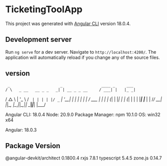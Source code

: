 # TicketingToolApp

This project was generated with [Angular CLI](https://github.com/angular/angular-cli) version 18.0.4.

## Development server

Run `ng serve` for a dev server. Navigate to `http://localhost:4200/`. The application will automatically reload if you change any of the source files.

## version


     _                      _                 ____ _     ___
    / \   _ __   __ _ _   _| | __ _ _ __     / ___| |   |_ _|
   / △ \ | '_ \ / _` | | | | |/ _` | '__|   | |   | |    | |
  / ___ \| | | | (_| | |_| | | (_| | |      | |___| |___ | |
 /_/   \_\_| |_|\__, |\__,_|_|\__,_|_|       \____|_____|___|
                |___/


Angular CLI: 18.0.4
Node: 20.9.0
Package Manager: npm 10.1.0
OS: win32 x64

Angular: 18.0.3

Package                         Version
---------------------------------------------------------
@angular-devkit/architect       0.1800.4
rxjs                            7.8.1
typescript                      5.4.5
zone.js                         0.14.7


